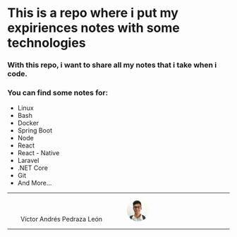 # This is a repo where i put my expiriences notes with some technologies

### With this repo, i want to share all my notes that i take when i code. 

### You can find some notes for:
- Linux
- Bash
- Docker
- Spring Boot
- Node
- React
- React - Native
- Laravel
- .NET Core
- Git
- And More...

---


<div style="align-items: center;justify-content:center; padding-left:30px;">
    <div style="display:inline-block; width:50%;">Víctor Andrés Pedraza León </div>
    <div style="display:inline-block;">
    <img style="border-radius:50%;" src="vapedraza.png" width="50" height="50" />
    </div>
</div>

---